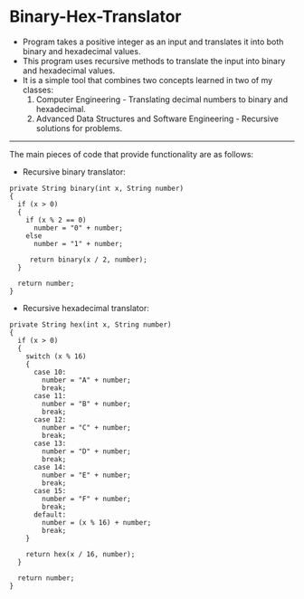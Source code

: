 # Binary-Hex-Translator

- Program takes a positive integer as an input and translates it into both binary and hexadecimal values.
- This program uses recursive methods to translate the input into binary and hexadecimal values.
- It is a simple tool that combines two concepts learned in two of my classes:
   1. Computer Engineering - Translating decimal numbers to binary and hexadecimal.
   2. Advanced Data Structures and Software Engineering - Recursive solutions for problems.
   
---
   
The main pieces of code that provide functionality are as follows:

- Recursive binary translator:
```
private String binary(int x, String number)
{
  if (x > 0)
  {
    if (x % 2 == 0)
      number = "0" + number;
    else
      number = "1" + number;

     return binary(x / 2, number);
  }

  return number;
}
``` 
- Recursive hexadecimal translator:
``` 
private String hex(int x, String number)
{
  if (x > 0)
  {
    switch (x % 16)
    {
      case 10:
        number = "A" + number;
        break;
      case 11:
        number = "B" + number;
        break;
      case 12:
        number = "C" + number;
        break;
      case 13:
        number = "D" + number;
        break;
      case 14:
        number = "E" + number;
        break;
      case 15:
        number = "F" + number;
        break;
      default:
        number = (x % 16) + number;
        break;
    }

    return hex(x / 16, number);
  }

  return number;
}
``` 
